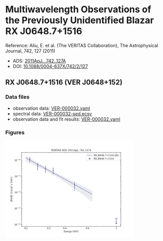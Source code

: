 # Multiwavelength Observations of the Previously Unidentified Blazar RX J0648.7+1516

Reference:
Aliu, E. et al. (The VERITAS Collaboration), The Astrophysical Journal, 742, 127 (2011)

- ADS: [2011ApJ...742..127A](http://adsabs.harvard.edu/abs/2011ApJ...742..127A)
- DOI: [10.1088/0004-637X/742/2/127](https://doi.org/10.1088/0004-637X/742/2/127)

## RX J0648.7+1516 (VER J0648+152)
### Data files

- observation data: [VER-000032.yaml](VER-000032.yaml)
- spectral data: [VER-000032-sed.ecsv](VER-000032-sed.ecsv)
- observation data and fit results: [VER-000032.yaml](VER-000032.yaml)


### Figures

<img src="figures/2011ApJ...742..127A-VER-32-1-sed.png" alt="drawing" width="400"/>
